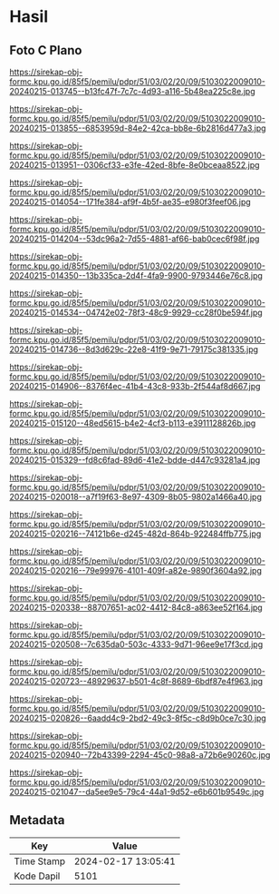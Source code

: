 # Hasil

## Foto C Plano

https://sirekap-obj-formc.kpu.go.id/85f5/pemilu/pdpr/51/03/02/20/09/5103022009010-20240215-013745--b13fc47f-7c7c-4d93-a116-5b48ea225c8e.jpg

https://sirekap-obj-formc.kpu.go.id/85f5/pemilu/pdpr/51/03/02/20/09/5103022009010-20240215-013855--6853959d-84e2-42ca-bb8e-6b2816d477a3.jpg

https://sirekap-obj-formc.kpu.go.id/85f5/pemilu/pdpr/51/03/02/20/09/5103022009010-20240215-013951--0306cf33-e3fe-42ed-8bfe-8e0bceaa8522.jpg

https://sirekap-obj-formc.kpu.go.id/85f5/pemilu/pdpr/51/03/02/20/09/5103022009010-20240215-014054--171fe384-af9f-4b5f-ae35-e980f3feef06.jpg

https://sirekap-obj-formc.kpu.go.id/85f5/pemilu/pdpr/51/03/02/20/09/5103022009010-20240215-014204--53dc96a2-7d55-4881-af66-bab0cec6f98f.jpg

https://sirekap-obj-formc.kpu.go.id/85f5/pemilu/pdpr/51/03/02/20/09/5103022009010-20240215-014350--13b335ca-2d4f-4fa9-9900-9793446e76c8.jpg

https://sirekap-obj-formc.kpu.go.id/85f5/pemilu/pdpr/51/03/02/20/09/5103022009010-20240215-014534--04742e02-78f3-48c9-9929-cc28f0be594f.jpg

https://sirekap-obj-formc.kpu.go.id/85f5/pemilu/pdpr/51/03/02/20/09/5103022009010-20240215-014736--8d3d629c-22e8-41f9-9e71-79175c381335.jpg

https://sirekap-obj-formc.kpu.go.id/85f5/pemilu/pdpr/51/03/02/20/09/5103022009010-20240215-014906--8376f4ec-41b4-43c8-933b-2f544af8d667.jpg

https://sirekap-obj-formc.kpu.go.id/85f5/pemilu/pdpr/51/03/02/20/09/5103022009010-20240215-015120--48ed5615-b4e2-4cf3-b113-e3911128826b.jpg

https://sirekap-obj-formc.kpu.go.id/85f5/pemilu/pdpr/51/03/02/20/09/5103022009010-20240215-015329--fd8c6fad-89d6-41e2-bdde-d447c93281a4.jpg

https://sirekap-obj-formc.kpu.go.id/85f5/pemilu/pdpr/51/03/02/20/09/5103022009010-20240215-020018--a7f19f63-8e97-4309-8b05-9802a1466a40.jpg

https://sirekap-obj-formc.kpu.go.id/85f5/pemilu/pdpr/51/03/02/20/09/5103022009010-20240215-020216--74121b6e-d245-482d-864b-922484ffb775.jpg

https://sirekap-obj-formc.kpu.go.id/85f5/pemilu/pdpr/51/03/02/20/09/5103022009010-20240215-020216--79e99976-4101-409f-a82e-9890f3604a92.jpg

https://sirekap-obj-formc.kpu.go.id/85f5/pemilu/pdpr/51/03/02/20/09/5103022009010-20240215-020338--88707651-ac02-4412-84c8-a863ee52f164.jpg

https://sirekap-obj-formc.kpu.go.id/85f5/pemilu/pdpr/51/03/02/20/09/5103022009010-20240215-020508--7c635da0-503c-4333-9d71-96ee9e17f3cd.jpg

https://sirekap-obj-formc.kpu.go.id/85f5/pemilu/pdpr/51/03/02/20/09/5103022009010-20240215-020723--48929637-b501-4c8f-8689-6bdf87e4f963.jpg

https://sirekap-obj-formc.kpu.go.id/85f5/pemilu/pdpr/51/03/02/20/09/5103022009010-20240215-020826--6aadd4c9-2bd2-49c3-8f5c-c8d9b0ce7c30.jpg

https://sirekap-obj-formc.kpu.go.id/85f5/pemilu/pdpr/51/03/02/20/09/5103022009010-20240215-020940--72b43399-2294-45c0-98a8-a72b6e90260c.jpg

https://sirekap-obj-formc.kpu.go.id/85f5/pemilu/pdpr/51/03/02/20/09/5103022009010-20240215-021047--da5ee9e5-79c4-44a1-9d52-e6b601b9549c.jpg


## Metadata

| Key        | Value               |
| ---------- | ------------------- |
| Time Stamp | 2024-02-17 13:05:41 |
| Kode Dapil | 5101                |



